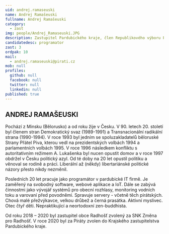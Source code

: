 ```yaml
---
uid: andrej.ramaseuski
name: Andrej Ramašeuski
fullname: Andrej Ramašeuski
category:
  - zast
img: people/Andrej_Ramaseuski.JPG
description: Zastupitel Pardubického kraje, člen Republikového výboru Pirátů, člen Technického odboru Pirátů, člen MS Českotřebovsko
candidatedesc: programator
zast: 3
ordpak: 10
mail:
  - andrej.ramaseuski@pirati.cz 
mob: null
profiles:
  github: null
  facebook: null
  twitter: null
  linkedin: null
published: true
---
```

## ANDREJ RAMAŠEUSKI

Pochází z Minsku (Bělorusko) a od roku žije v Česku. V 90. letech 20. století byl členem stran Demokratický svaz (1989-1991) a Transnacionální radikální strana (1990-1994). V roce 1993 byl jedním se spoluzakladatelů běloruské Strany Přátel Piva, kterou vedl na prezidentských volbách 1994 a parlamentních volbách 1995. V roce 1996 následkem konfliktu s autoritativním režimem A. Lukašenka byl nucen opustit domov a v roce 1997 obdržel v Česku politický azyl. Od té doby na 20 let opustil politiku a věnoval se rodině a práci. Liberální až (někdy) libertariánské politické názory přesto nikdy nezměnil.

Posledních 20 let pracuje jako programátor v pardubické IT firmě. Je zaměřený na svobodný software, webové aplikace a IoT. Dále se zabývá činnostmi jako vývojář systémů pro obecní rozhlasy, monitoring vodních toku a varovaní před povodněmi. Spravuje servery - včetně těch pirátských. Chová malé přežvýkavce, velkou drůbež a černá prasátka. Aktivní myslivec. Otec čtyř děti. Nepraktikující a neortodoxní zen-buddhista.

Od roku 2018 – 2020 byl zastupitel obce Radhošť zvolený za SNK Změna pro Radhošť. V roce 2020 byl za Piráty zvolen do Krajského zastupitelstva Pardubického kraje.
